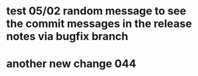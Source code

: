 # test 05/02 random message to see the commit messages in the release notes via bugfix branch


# another new change 044